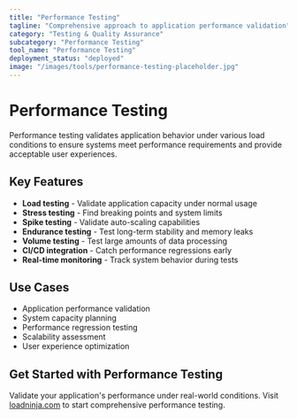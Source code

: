 ```yaml
---
title: "Performance Testing"
tagline: "Comprehensive approach to application performance validation"
category: "Testing & Quality Assurance"
subcategory: "Performance Testing"
tool_name: "Performance Testing"
deployment_status: "deployed"
image: "/images/tools/performance-testing-placeholder.jpg"
---
```


# Performance Testing

Performance testing validates application behavior under various load conditions to ensure systems meet performance requirements and provide acceptable user experiences.

## Key Features

- **Load testing** - Validate application capacity under normal usage
- **Stress testing** - Find breaking points and system limits
- **Spike testing** - Validate auto-scaling capabilities
- **Endurance testing** - Test long-term stability and memory leaks
- **Volume testing** - Test large amounts of data processing
- **CI/CD integration** - Catch performance regressions early
- **Real-time monitoring** - Track system behavior during tests

## Use Cases

- Application performance validation
- System capacity planning
- Performance regression testing
- Scalability assessment
- User experience optimization

## Get Started with Performance Testing

Validate your application's performance under real-world conditions. Visit [loadninja.com](https://loadninja.com) to start comprehensive performance testing.
